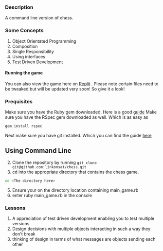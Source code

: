 ### Description
A command line version of chess.
### Some Concepts
<ol>
  <li>Object Orientated Programming</li>
  <li>Composition</li>
  <li>Single Responsibility</li>
  <li>Using interfaces</li>
  <li>Test Driven Development</li>
</ol>

#### Running the game
You can also view the game here on [Replit](https://replit.com/@linkonsat/chess-4#.replit) . Please note certain files need to be tweaked but will be updated very soon! So give it a look!

### Prequisites 
Make sure you have the Ruby gem downloaded. Here is a good [guide](https://linuxize.com/post/how-to-install-ruby-on-ubuntu-20-04/)
Make sure you have the RSpec gem downloaded as well. Which is as easy as 

~~~bash
gem install rspec
~~~

Next make sure you have git installed. Which you can find the guide [here](https://git-scm.com/book/en/v2/Getting-Started-Installing-Git)
## Using Command Line
2. Clone the repository by running `git clone git@github.com:linkonsat/chess.git`
3. cd into the appropriate directory that contains the chess game.

~~~bash
cd <The directory here>
~~~

5. Ensure your on the directory location containing main_game.rb 
6. enter ruby main_game.rb in the console 

### Lessons
1. A appreciation of test driven development enabling you to test multiple versions
2. Design decisions with multiple objects interacting in such a way they don't break
3. thinking of design in terms of what messages are objects sending each other
